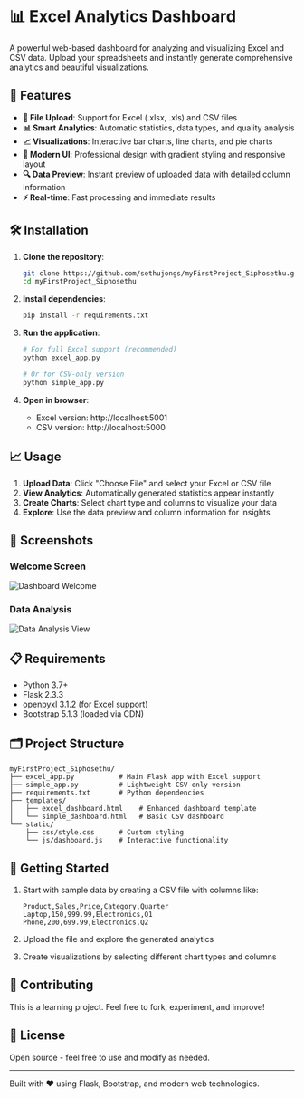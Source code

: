 # 📊 Excel Analytics Dashboard

A powerful web-based dashboard for analyzing and visualizing Excel and CSV data. Upload your spreadsheets and instantly generate comprehensive analytics and beautiful visualizations.

## 🚀 Features

- **📁 File Upload**: Support for Excel (.xlsx, .xls) and CSV files
- **📊 Smart Analytics**: Automatic statistics, data types, and quality analysis
- **📈 Visualizations**: Interactive bar charts, line charts, and pie charts
- **💎 Modern UI**: Professional design with gradient styling and responsive layout
- **🔍 Data Preview**: Instant preview of uploaded data with detailed column information
- **⚡ Real-time**: Fast processing and immediate results

## 🛠️ Installation

1. **Clone the repository**:
   ```bash
   git clone https://github.com/sethujongs/myFirstProject_Siphosethu.git
   cd myFirstProject_Siphosethu
   ```

2. **Install dependencies**:
   ```bash
   pip install -r requirements.txt
   ```

3. **Run the application**:
   ```bash
   # For full Excel support (recommended)
   python excel_app.py
   
   # Or for CSV-only version
   python simple_app.py
   ```

4. **Open in browser**:
   - Excel version: http://localhost:5001
   - CSV version: http://localhost:5000

## 📈 Usage

1. **Upload Data**: Click "Choose File" and select your Excel or CSV file
2. **View Analytics**: Automatically generated statistics appear instantly
3. **Create Charts**: Select chart type and columns to visualize your data
4. **Explore**: Use the data preview and column information for insights

## 🎨 Screenshots

### Welcome Screen
![Dashboard Welcome](https://github.com/user-attachments/assets/409a8ad8-43fa-4d0d-8edb-70879493cd84)

### Data Analysis
![Data Analysis View](https://github.com/user-attachments/assets/10c44944-b9ee-4573-abc8-579bbedd2cc9)

## 📋 Requirements

- Python 3.7+
- Flask 2.3.3
- openpyxl 3.1.2 (for Excel support)
- Bootstrap 5.1.3 (loaded via CDN)

## 🗂️ Project Structure

```
myFirstProject_Siphosethu/
├── excel_app.py           # Main Flask app with Excel support
├── simple_app.py          # Lightweight CSV-only version
├── requirements.txt       # Python dependencies
├── templates/
│   ├── excel_dashboard.html    # Enhanced dashboard template
│   └── simple_dashboard.html   # Basic CSV dashboard
└── static/
    ├── css/style.css      # Custom styling
    └── js/dashboard.js    # Interactive functionality
```

## 🚀 Getting Started

1. Start with sample data by creating a CSV file with columns like:
   ```csv
   Product,Sales,Price,Category,Quarter
   Laptop,150,999.99,Electronics,Q1
   Phone,200,699.99,Electronics,Q2
   ```

2. Upload the file and explore the generated analytics

3. Create visualizations by selecting different chart types and columns

## 🤝 Contributing

This is a learning project. Feel free to fork, experiment, and improve!

## 📄 License

Open source - feel free to use and modify as needed.

---

Built with ❤️ using Flask, Bootstrap, and modern web technologies.
